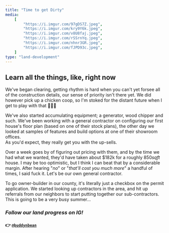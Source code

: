 ```yaml
---
title: "Time to get Dirty"
media:
    [
        "https://i.imgur.com/97gDS7Z.jpeg",
        "https://i.imgur.com/kry9Y6k.jpeg",
        "https://i.imgur.com/v8U8faj.jpeg",
        "https://i.imgur.com/rSSrnYq.jpeg",
        "https://i.imgur.com/nhnr3GR.jpeg",
        "https://i.imgur.com/fJPD93c.jpeg",
    ]
type: "land-development"
---
```


## Learn all the things, like, right now

We've began clearing, getting rhythm is hard when you can't yet forsee all of the construction details, our sense of priority isn't there yet. We did however pick up a chicken coop, so I'm stoked for the distant future when I get to play with that 🐔🐔🐔

We've also started accumulating equipment; a generator, wood chipper and such. We've been working with a general contractor on configuring our first house's floor plan (based on one of their stock plans), the other day we looked at samples of features and build options at one of their showroom offices. \
As you'd expect, they really get you with the up-sells.

Over a week goes by of figuring out pricing with them, and by the time we had what we wanted, they'd have taken about $182k for a roughly 850*sqft* house. I may be too optimistic, but I think I can beat that by a considerable margin. After hearing "_no_" or "_that'll cost you much more_" a handful of times, I said fuck it. Let's be our own general contractor.

To go owner-builder in our county, it's literally just a checkbox on the permit application. We started looking up contractors in the area, and hit up referrals from our neighbors to start putting together our sub-contractors. \
This is going to be a very busy summer...

### _Follow our land progress on IG!_

#### 👉 [`@buddynbean`](https://instagram.com/buddynbean)

